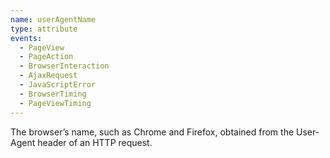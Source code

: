 ```yaml
---
name: userAgentName
type: attribute
events:
  - PageView
  - PageAction
  - BrowserInteraction
  - AjaxRequest
  - JavaScriptError
  - BrowserTiming
  - PageViewTiming
---
```


The browser’s name, such as Chrome and Firefox, obtained from the User-Agent header of an HTTP request.